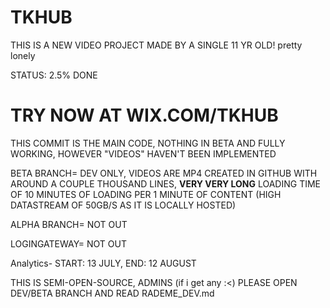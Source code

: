 # TKHUB ###
THIS IS A NEW VIDEO PROJECT MADE BY A SINGLE 11 YR OLD!
pretty lonely


STATUS: 2.5% DONE


# TRY NOW AT WIX.COM/TKHUB ### 
THIS COMMIT IS THE MAIN CODE, NOTHING IN BETA AND FULLY WORKING, HOWEVER "VIDEOS" HAVEN'T BEEN IMPLEMENTED


BETA BRANCH= DEV ONLY, VIDEOS ARE MP4 CREATED IN GITHUB WITH AROUND A COUPLE THOUSAND LINES,
**VERY VERY LONG** LOADING TIME OF 10 MINUTES OF LOADING PER 1 MINUTE OF CONTENT 
(HIGH DATASTREAM OF 50GB/S AS IT IS LOCALLY HOSTED) 


ALPHA BRANCH= NOT OUT


LOGINGATEWAY= NOT OUT


Analytics- START: 13 JULY, END: 12 AUGUST


THIS IS SEMI-OPEN-SOURCE, ADMINS (if i get any :<) PLEASE OPEN DEV/BETA BRANCH AND READ RADEME_DEV.md
